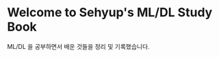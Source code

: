 # Welcome to Sehyup's ML/DL Study Book

ML/DL 을 공부하면서 배운 것들을 정리 및 기록했습니다.

<br>
<br>

```{tableofcontents}
```
